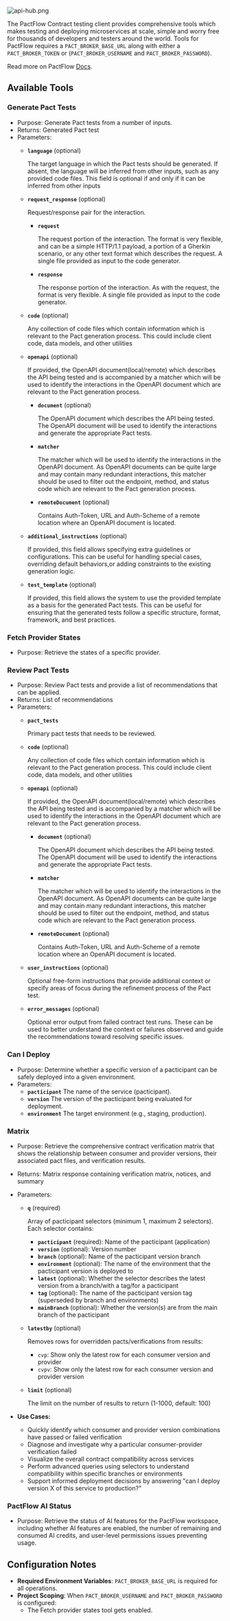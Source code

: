 ![api-hub.png](./images/embedded/api-hub.png)

The PactFlow Contract testing client provides comprehensive tools which makes testing and deploying microservices at scale, simple and worry free for thousands of developers and testers around the world. Tools for PactFlow requires a `PACT_BROKER_BASE_URL` along with either a `PACT_BROKER_TOKEN` or (`PACT_BROKER_USERNAME` and `PACT_BROKER_PASSWORD`).

Read more on PactFlow [Docs](https://docs.pactflow.io/).

## Available Tools

### Generate Pact Tests

- Purpose: Generate Pact tests from a number of inputs.
- Returns: Generated Pact test
- Parameters:
  - **`language`** (optional)

    The target language in which the Pact tests should be generated. If absent, the language will be inferred from other inputs, such as any provided code files. This field is optional if and only if it can be inferred from other inputs
  - **`request_response`** (optional)

    Request/response pair for the interaction.
    - **`request`**

      The request portion of the interaction. The format is very flexible, and can be a simple HTTP/1.1 payload, a portion of a Gherkin scenario, or any other text format which describes the request. A single file provided as input to the code generator.
    - **`response`**

      The response portion of the interaction. As with the request, the format is very flexible. A single file provided as input to the code generator.
  - **`code`** (optional)

    Any collection of code files which contain information which is relevant to the Pact generation process. This could include client code, data models, and other utilities
  - **`openapi`** (optional)

    If provided, the OpenAPI document(local/remote) which describes the API being tested and is accompanied by a matcher which will be used to identify the interactions in the OpenAPI document which are relevant to the Pact generation process.
    - **`document`** (optional)

      The OpenAPI document which describes the API being tested. The OpenAPI document will be used to identify the interactions and generate the appropriate Pact tests.
    - **`matcher`**

      The matcher which will be used to identify the interactions in the OpenAPI document. As OpenAPI documents can be quite large and may contain many redundant interactions, this matcher should be used to filter out the endpoint, method, and status code which are relevant to the Pact generation process.
    - **`remoteDocument`** (optional)

      Contains Auth-Token, URL and Auth-Scheme of a remote location where an OpenAPI document is located.
  - **`additional_instructions`** (optional)

    If provided, this field allows specifying extra guidelines or configurations. This can be useful for handling special cases, overriding default behaviors,or adding constraints to the existing generation logic.
  - **`test_template`** (optional)

    If provided, this field allows the system to use the provided template as a basis for the generated Pact tests. This can be useful for ensuring that the generated tests follow a specific structure, format, framework, and best practices.

### Fetch Provider States

- Purpose: Retrieve the states of a specific provider.

### Review Pact Tests

- Purpose: Review Pact tests and provide a list of recommendations that can be applied.
- Returns: List of recommendations
- Parameters:
  - **`pact_tests`**

    Primary pact tests that needs to be reviewed.
  - **`code`** (optional)

    Any collection of code files which contain information which is relevant to the Pact generation process. This could include client code, data models, and other utilities
  - **`openapi`** (optional)

    If provided, the OpenAPI document(local/remote) which describes the API being tested and is accompanied by a matcher which will be used to identify the interactions in the OpenAPI document which are relevant to the Pact generation process.
    - **`document`** (optional)

      The OpenAPI document which describes the API being tested. The OpenAPI document will be used to identify the interactions and generate the appropriate Pact tests.
    - **`matcher`**

      The matcher which will be used to identify the interactions in the OpenAPI document. As OpenAPI documents can be quite large and may contain many redundant interactions, this matcher should be used to filter out the endpoint, method, and status code which are relevant to the Pact generation process.
    - **`remoteDocument`** (optional)

      Contains Auth-Token, URL and Auth-Scheme of a remote location where an OpenAPI document is located.
  - **`user_instructions`** (optional)

    Optional free-form instructions that provide additional context or specify areas of focus during the refinement process of the Pact test.
  - **`error_messages`** (optional)

    Optional error output from failed contract test runs. These can be used to better understand the context or failures observed and guide the recommendations toward resolving specific issues.

### Can I Deploy

- Purpose: Determine whether a specific version of a pacticipant can be safely deployed into a given environment.
- Parameters:
  - **`pacticipant`**
  The name of the service (pacticipant).
  - **`version`**
  The version of the pacticipant being evaluated for deployment.
  - **`environment`**
  The target environment (e.g., staging, production).

### Matrix

- Purpose: Retrieve the comprehensive contract verification matrix that shows the relationship between consumer and provider versions, their associated pact files, and verification results.
- Returns: Matrix response containing verification matrix, notices, and summary
- Parameters:
  - **`q`** (required)

    Array of pacticipant selectors (minimum 1, maximum 2 selectors). Each selector contains:
    - **`pacticipant`** (required): Name of the pacticipant (application)
    - **`version`** (optional): Version number
    - **`branch`** (optional): Name of the pacticipant version branch
    - **`environment`** (optional): The name of the environment that the pacticipant version is deployed to
    - **`latest`** (optional): Whether the selector describes the latest version from a branch/with a tag/for a pacticipant
    - **`tag`** (optional): The name of the pacticipant version tag (superseded by branch and environments)
    - **`mainBranch`** (optional): Whether the version(s) are from the main branch of the pacticipant
  - **`latestby`** (optional)

    Removes rows for overridden pacts/verifications from results:
    - `cvp`: Show only the latest row for each consumer version and provider
    - `cvpv`: Show only the latest row for each consumer version and provider version
  - **`limit`** (optional)

    The limit on the number of results to return (1-1000, default: 100)

- **Use Cases:**
  - Quickly identify which consumer and provider version combinations have passed or failed verification
  - Diagnose and investigate why a particular consumer-provider verification failed
  - Visualize the overall contract compatibility across services
  - Perform advanced queries using selectors to understand compatibility within specific branches or environments
  - Support informed deployment decisions by answering "can I deploy version X of this service to production?"

### PactFlow AI Status

- Purpose: Retrieve the status of AI features for the PactFlow workspace, including whether AI features are enabled, the number of remaining and consumed AI credits, and user-level permissions issues preventing usage.

## Configuration Notes

- **Required Environment Variables**: `PACT_BROKER_BASE_URL` is required for all operations.
- **Project Scoping**: When `PACT_BROKER_USERNAME` and `PACT_BROKER_PASSWORD` is configured:
  - The Fetch provider states tool gets enabled.
